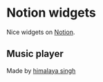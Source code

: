 # Notion widgets

Nice widgets on [Notion](https://notion.so).

## Music player

Made by [himalaya singh](https://codepen.io/himalayasingh/pen/QZKqOX)
